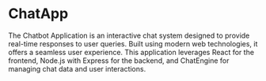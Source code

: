 # ChatApp
The Chatbot Application is an interactive chat system designed to provide real-time responses to user queries. Built using modern web technologies, it offers a seamless user experience. This application leverages React for the frontend, Node.js with Express for the backend, and ChatEngine for managing chat data and user interactions.
